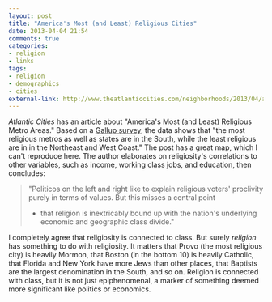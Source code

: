 ```yaml
---
layout: post
title: "America's Most (and Least) Religious Cities"
date: 2013-04-04 21:54
comments: true
categories: 
- religion
- links
tags:
- religion
- demographics
- cities
external-link: http://www.theatlanticcities.com/neighborhoods/2013/04/americas-most-and-least-religious-metro-areas/5180/
---
```


*Atlantic Cities* has an [article][] about "America's Most (and Least)
Religious Metro Areas." Based on a [Gallup survey][], the data shows
that "the most religious metros as well as states are in the South,
while the least religious are in in the Northeast and West Coast." The
post has a great map, which I can't reproduce here. The author
elaborates on religiosity's correlations to other variables, such as
income, working class jobs, and education, then concludes:

> "Politicos on the left and right like to explain religious voters'
> proclivity purely in terms of values. But this misses a central point
> - that religion is inextricably bound up with the nation's underlying
> economic and geographic class divide."

I completely agree that religiosity is connected to class. But surely
*religion* has something to do with religiosity. It matters that Provo
(the most religious city) is heavily Mormon, that Boston (in the bottom
10) is heavily Catholic, that Florida and New York have more Jews than
other places, that Baptists are the largest denomination in the South,
and so on. Religion is connected with class, but it is not just
epiphenomenal, a marker of something deemed more significant like
politics or economics.

  [article]: http://www.theatlanticcities.com/neighborhoods/2013/04/americas-most-and-least-religious-metro-areas/5180/
  [Gallup survey]: http://www.well-beingindex.com/
